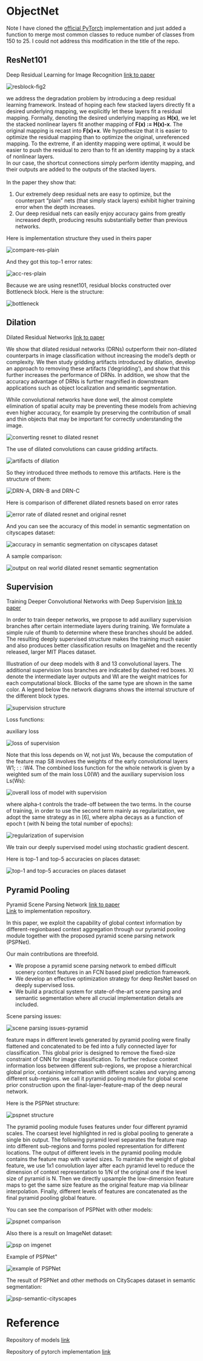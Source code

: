 # ObjectNet
Note I have cloned the [official PyTorch](https://github.com/hangzhaomit/semantic-segmentation-pytorch) implementation and just added a function to merge most common classes to reduce number of classes from 150 to 25.
I could not address this modification in the title of the repo.

## ResNet101
Deep Residual Learning for Image Recognition [link to paper](https://arxiv.org/pdf/1512.03385.pdf)

![resblock-fig2](wiki/img/resblock.jpg "res block")

we address the degradation problem by
introducing a deep residual learning framework. Instead
of hoping each few stacked layers directly fit a
desired underlying mapping, we explicitly let these layers
fit a residual mapping. Formally, denoting the desired
underlying mapping as **H(x)**, we let the stacked nonlinear
layers fit another mapping of **F(x) := H(x)-x**. The original
mapping is recast into **F(x)+x**. We hypothesize that it
is easier to optimize the residual mapping than to optimize
the original, unreferenced mapping. To the extreme, if an
identity mapping were optimal, it would be easier to push
the residual to zero than to fit an identity mapping by a stack
of nonlinear layers.<br>
In our case, the shortcut connections simply
perform identity mapping, and their outputs are added to
the outputs of the stacked layers.<br><br>
In the paper they show that:
1) Our extremely deep residual nets
are easy to optimize, but the counterpart “plain” nets (that
simply stack layers) exhibit higher training error when the
depth increases. 
2) Our deep residual nets can easily enjoy
accuracy gains from greatly increased depth, producing results
substantially better than previous networks.

Here is implementation structure they used in theirs paper

![compare-res-plain](wiki/img/compare-res.jpg)

And they got this top-1 error rates:

![acc-res-plain](wiki/img/resplainacc.jpg)

Because we are using resnet101, residual blocks constructed over Bottleneck block. Here is the structure:

![bottleneck](wiki/img/bottleneck.jpg)


## Dilation
Dilated Residual Networks [link to paper](https://arxiv.org/pdf/1705.09914.pdf)

We show that dilated residual networks
(DRNs) outperform their non-dilated counterparts in image
classification without increasing the model’s depth or
complexity. We then study gridding artifacts introduced by
dilation, develop an approach to removing these artifacts
(‘degridding’), and show that this further increases the performance
of DRNs. In addition, we show that the accuracy
advantage of DRNs is further magnified in downstream applications
such as object localization and semantic segmentation.

While convolutional networks have done well, the almost
complete elimination of spatial acuity may be preventing
these models from achieving even higher accuracy, for
example by preserving the contribution of small and thin
objects that may be important for correctly understanding
the image.

![converting resnet to dilated resnet](wiki/img/dilation.jpg)

The use of dilated convolutions can cause gridding artifacts.

![artifacts of dilation](wiki/img/artifacts.jpg)

So they introduced three methods to remove this artifacts. Here is the structure of them:

![DRN-A, DRN-B and DRN-C](wiki/img/drna-drnb-drnc.jpg)

Here is comparison of differenet dilated resnets based on error rates

![error rate of dilated resnet and original resnet](wiki/img/error-rate-dilation.jpg)

And you can see the accuracy of this model in semantic segmentation on cityscapes dataset:

![accuracy in semantic segmentation on cityscapes dataset](wiki/img/semantic-acc-dilated.jpg)

A sample comparison:

![output on real world dilated resnet semantic segmentation](wiki/img/semantic-sample.jpg)


## Supervision
Training Deeper Convolutional Networks with Deep Supervision [link to paper](https://arxiv.org/pdf/1505.02496.pdf)

In order to train deeper networks, we propose to
add auxiliary supervision branches after certain intermediate
layers during training. We formulate a simple rule of
thumb to determine where these branches should be added.
The resulting deeply supervised structure makes the training
much easier and also produces better classification results
on ImageNet and the recently released, larger MIT
Places dataset.

Illustration of our deep models with 8 and 13 convolutional layers. The additional supervision loss branches
are indicated by dashed red boxes. Xl denote the intermediate layer outputs and Wl are the weight matrices for each
computational block. Blocks of the same type are shown in the same color. A legend below the network diagrams shows the
internal structure of the different block types.

![supervision structure](wiki/img/supervision.jpg)

Loss functions:

auxiliary loss
 
![loss of supervision](wiki/img/loss-supervision.jpg)

Note that this loss depends on W, not just Ws, because the
computation of the feature map S8 involves the weights of
the early convolutional layers W1; : : :W4.
The combined loss function for the whole network is
given by a weighted sum of the main loss L0(W) and the
auxiliary supervision loss Ls(Ws):

![overall loss of model with supervision](wiki/img/overall-loss-supervision.jpg)

where alpha-t controls the trade-off between the two terms. In
the course of training, in order to use the second term
mainly as regularization, we adopt the same strategy as
in [6], where alpha decays as a function of epoch t (with N
being the total number of epochs):

![regularization of supervision](wiki/img/regularization-supervision.jpg)

We train our deeply supervised model using stochastic
gradient descent.

Here is top-1 and top-5 accuracies on places dataset:

![top-1 and top-5 accuracies on places dataset](wiki/img/top-accuracies-on-places-supervision.jpg)


## Pyramid Pooling
Pyramid Scene Parsing Network [link to paper](https://arxiv.org/pdf/1612.01105.pdf)<br>
[Link](https://github.com/hszhao/PSPNet) to implementation repository.

In this paper, we exploit the
capability of global context information by different-regionbased
context aggregation through our pyramid pooling
module together with the proposed pyramid scene parsing
network (PSPNet).

Our main contributions are threefold.

- We propose a pyramid scene parsing network to embed
difficult scenery context features in an FCN based
pixel prediction framework.
- We develop an effective optimization strategy for deep
ResNet based on deeply supervised loss.
- We build a practical system for state-of-the-art scene
parsing and semantic segmentation where all crucial
implementation details are included.

Scene parsing issues:

![scene parsing issues-pyramid](wiki/img/scene-parsing-issues-pyramid.jpg)


feature maps in different levels generated by
pyramid pooling were finally flattened and concatenated to
be fed into a fully connected layer for classification. This
global prior is designed to remove the fixed-size constraint
of CNN for image classification. To further reduce context
information loss between different sub-regions, we propose
a hierarchical global prior, containing information with different
scales and varying among different sub-regions.
we call it pyramid pooling module for global scene prior construction
upon the final-layer-feature-map of the deep neural
network.


Here is the PSPNet structure:

![pspnet structure](wiki/img/pspnet-structure.jpg)

The pyramid pooling module fuses features under four
different pyramid scales. The coarsest level highlighted in
red is global pooling to generate a single bin output. The
following pyramid level separates the feature map into different
sub-regions and forms pooled representation for different
locations. The output of different levels in the pyramid
pooling module contains the feature map with varied
sizes. To maintain the weight of global feature, we use 1x1
convolution layer after each pyramid level to reduce the dimension
of context representation to 1/N of the original
one if the level size of pyramid is N. Then we directly upsample
the low-dimension feature maps to get the same size
feature as the original feature map via bilinear interpolation.
Finally, different levels of features are concatenated as the
final pyramid pooling global feature.

You can see the comparison of PSPNet with other models:

![pspnet comparison](wiki/img/pspnet-comparison.jpg)

Also there is a result on ImageNet dataset:

![psp on imgenet](wiki/img/psp-on-imgenet.jpg)

Example of PSPNet"

![example of PSPNet](wiki/img/example-psp.jpg)

The result of PSPNet and other methods on CityScapes dataset in semantic segmentation:

![psp-semantic-cityscapes](wiki/img/psp-semantic-cityscapes.jpg)


# Reference
Repository of models [link](https://github.com/CSAILVision/sceneparsing)

Repository of pytorch implementation [link](https://github.com/hangzhaomit/semantic-segmentation-pytorch)
